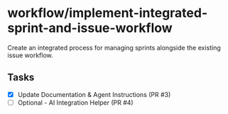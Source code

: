# workflow/implement-integrated-sprint-and-issue-workflow

Create an integrated process for managing sprints alongside the existing issue workflow.

## Tasks
- [x] Update Documentation & Agent Instructions (PR #3)
- [ ] Optional - AI Integration Helper (PR #4)
